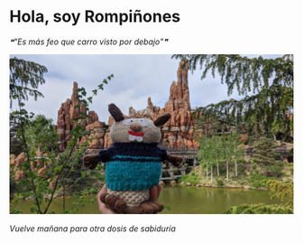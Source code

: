 # Hola, soy Rompiñones

<!--STARTS_HERE_QUOTE_README-->
<i>❝"Es más feo que carro visto por debajo"❞</i>
<!--ENDS_HERE_QUOTE_README-->

<!--START_SECTION:update_image-->
![alt text](https://raw.githubusercontent.com/focaalvarez/rompinones/main/.github/images/IMG_20220428_132122.jpg?raw=true)
<!--END_SECTION:update_image-->

*Vuelve mañana para otra dosis de sabiduría*
